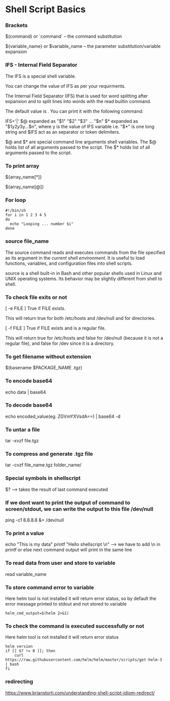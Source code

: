 # Shell Script Basics
### Brackets

$(command) or \`command\` – the command substitution

${variable_name} or $variable_name – the parameter substitution/variable expansion

### IFS - Internal Field Separator
The IFS is a special shell variable.

You can change the value of IFS as per your requirments.

The Internal Field Separator (IFS) that is used for word splitting after expansion and to split lines into words with the read builtin command.

The default value is <space><tab><newline>. You can print it with the following command:

IFS='|'
$@ expanded as "$1" "$2" "$3" ... "$n"
$* expanded as "$1y$2y$3y...$n", where y is the value of IFS variable i.e. "$*" is one long string and $IFS act as an separator or token delimiters.

$@ and $* are special command line arguments shell variables.
The $@ holds list of all arguments passed to the script.
The $* holds list of all arguments passed to the script.

### To print array
${array_name[*]}

${array_name[@]}

### For loop
```
#!/bin/sh
for i in 1 2 3 4 5
do
  echo "Looping ... number $i"
done
```

### source file_name
The source command reads and executes commands from the file specified as its argument in the *current shell environment.* It is useful to load functions, variables, and configuration files into shell scripts.

source is a shell built-in in Bash and other popular shells used in Linux and UNIX operating systems. Its behavior may be slightly different from shell to shell.

### To check file exits or not
[ -e FILE ] True if FILE exists.

This will return true for both /etc/hosts and /dev/null and for directories.

[ -f FILE ] True if FILE exists and is a regular file. 

This will return true for /etc/hosts and false for /dev/null (because it is not a regular file), and false for /dev since it is a directory.

### To get filename without extension
$(basename $PACKAGE_NAME .tgz)

### To encode base64
echo data | base64

### To decode base64
echo encoded_value(eg. ZGVmYXVsdA==) | base64 -d

### To untar a file
tar -xvzf file.tgz

### To compress and generate .tgz file
tar -cvzf file_name.tgz folder_name/

### Special symbols in shellscript
$? --> takes the result of last command executed

### If we dont want to print the output of command to screen/stdout, we can write the output to this file /dev/null
ping -c1 8.8.8.8 &> /dev/null

### To print a value
echo "This is my data"
printf "Hello shellscript \n" --> we have to add \n in printf or else next command output will print in the same line

### To read data from user and store to variable
read variable_name

### To store command error to variable
Here helm tool is not installed it will return error status, so by default the error message printed to stdout and not stored to variable
```
helm_cmd_output=$(helm 2>&1)
```

### To check the command is executed successfully or not
Here helm tool is not installed it will return error status
```
helm version
if [[ $? != 0 ]]; then
    curl https://raw.githubusercontent.com/helm/helm/master/scripts/get-helm-3 | bash
fi
```

### redirecting
https://www.brianstorti.com/understanding-shell-script-idiom-redirect/
